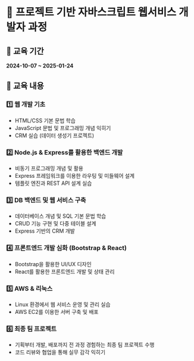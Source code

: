 # 🌱 프로젝트 기반 자바스크립트 웹서비스 개발자 과정

## 📅 교육 기간
**2024-10-07 ~ 2025-01-24**

## 📌 교육 내용

### 1️⃣ 웹 개발 기초
- HTML/CSS 기본 문법 학습
- JavaScript 문법 및 프로그래밍 개념 익히기
- CRM 실습 (데이터 생성기 프로젝트)

### 2️⃣ Node.js & Express를 활용한 백엔드 개발
- 비동기 프로그래밍 개념 및 활용
- Express 프레임워크를 이용한 라우팅 및 미들웨어 설계
- 템플릿 엔진과 REST API 설계 실습

### 3️⃣ DB 백엔드 및 웹 서비스 구축
- 데이터베이스 개념 및 SQL 기본 문법 학습
- CRUD 기능 구현 및 다중 테이블 설계
- Express 기반의 CRM 개발

### 4️⃣ 프론트엔드 개발 심화 (Bootstrap & React)
- Bootstrap을 활용한 UI/UX 디자인
- React를 활용한 프론트엔드 개발 및 상태 관리

### 5️⃣ AWS & 리눅스
- Linux 환경에서 웹 서비스 운영 및 관리 실습
- AWS EC2를 이용한 서버 구축 및 배포

### 6️⃣ 최종 팀 프로젝트
- 기획부터 개발, 배포까지 전 과정 경험하는 최종 팀 프로젝트 수행
- 코드 리뷰와 협업을 통해 실무 감각 익히기
